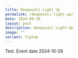 ```yaml
---
title: Deepavali Light Up
permalink: /deepavali-light-up/
date: 2024-09-20
layout: post
description: Deepavali Light-Up
image: ""
variant: tiptap
---
```

<p>Test. Event date 2024-10-26</p>